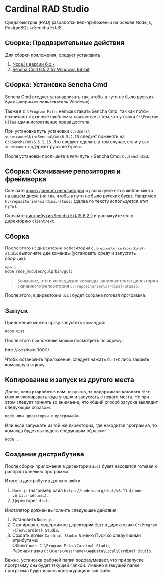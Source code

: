 # Cardinal RAD Studio

Среда быстрой (RAD) разработки веб-приложений на основе 
Node.js, PostgreSQL и Sencha ExtJS.

Сборка: Предварительные действия
------------------------

Для сборки приложения, следует установить:

1. [Node.js версии 6.х.х][nodejs].
2. [Sencha Cmd 6.5.2 for Windows 64-bit][senchacmd].

Сборка: Установка Sencha Cmd
---------------------

Sencha Cmd следует устанавливать так, чтобы в пути не было русских букв 
(например пользователь Windows). 

Также в `C:\Program Files` нельзя ставить Sencha Cmd, так как потом возникают странные проблемы,
связанные с тем, что у папки `C:\Program Files` административные права доступа.

При установке путь установки `C:\Users\<username>\bin\Sencha\Cmd\6.5.2.15` 
следует поменять на `C:\SenchaCmd\6.5.2.15`. Это следует сделать в том случае, 
если у вас `<username>` содержит русские буквы.

После установки пропишите в `PATH` путь к Sencha Cmd: `C:\SenchaCmd`.

Сборка: Скачивание репозитория и фреймворка
-------------------------------------------

Скачайте [архив данного репозитория][cardinalstudio] и распакуйте его 
в любое место на вашем диске (но так, чтобы в пути не было русских букв).
Например `C:\repositories\cardinal-studio` (далее по тексту используется этот путь).

Скачайте [дистрибутив Sencha ExtJS 6.2.0][senchaextjs] и распакуйте его 
в директорию `client/ext`.

Сборка
-------

После этого из директории репозитория `C:\repositories\cardinal-studio`
выполните две команды (установить среду и запустить сборщик):

```
npm i
node node_modules/gulp/bin/gulp
```

> Внимание, эти и последущие команды запускаются из директории скачанного репозитория
`C:\repositories\cardinal-studio`.

После этого, в директории `dist` будет собрана готовая программа.

Запуск
------

Приложение можно сразу запустить командой:

```
node dist
```

После этого приложение можно посмотреть по адресу:

http://localhost:3000/

Чтобы остановить приложение, следует нажать `Ctrl+C` либо закрыть командную строку.


Копирование и запуск из другого места
-------------------------------------

Далее, если разработка вам не нужна, то содержимое каталога `dist` можно скопировать 
куда угодно и запускать с нового места.
Но при этом следует принять во внимание, что общий способ запуска выглядит следующим образом:

```
node <имя директории с программой>
```

Или если запускать из той же директории, где находится программа, то команда будет выглядеть следующим образом:

```
node .
```


Создание дистрибутива
---------------------

После сборки приложения в директории `dist` будет находится готовая к распространению программа.

Итого, в дистрибутив должно войти:

1. `Node.js` (например файл `https://nodejs.org/dist/v6.11.4/node-v6.11.4-x64.msi`).
2. Директория `dist`.

Инсталятор должен выполнить следующие действия:

1. Установить `Node.js`.
2. Скопировать содержимое директории `dist` в директорию `C:\Program Files\Cardinal Studio`.
3. Создать ярлык `Cardinal Studio` в меню Пуск со следующими атрибутами:  
   Объект `node C:\Program Files\Cardinal Studio`,  
   Рабочая папка `C:\Users\<username>\AppData\Local\Cardinal Studio`.  

Важно, установка рабочей папки подразумевает, что при запуске программу она будет текущей папкой.
Именно в текущей папке программа будет искать конфигурационный файл. 



[nodejs]: https://nodejs.org/
[senchacmd]: https://www.sencha.com/products/extjs/cmd-download/
[cardinalstudio]: https://github.com/khusamov/cardinal-studio/archive/master.zip
[senchaextjs]: https://github.com/khusamov/sencha-extjs/releases
